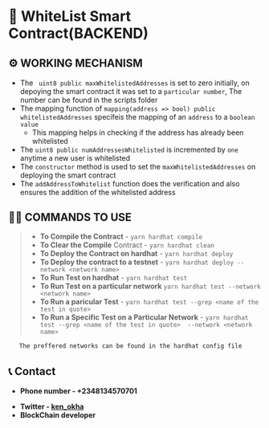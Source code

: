 # 🔗 __WhiteList Smart Contract__(__BACKEND__)
<div style="margin-top:30px"></div>

## ⚙ __WORKING MECHANISM__
* The ``` uint8 public maxWhitelistedAddresses``` is set to zero initially, on depoying the smart contract it was set to a ```particular number```, The number can be found in the scripts folder
*  The mapping function of  ```mapping(address => bool) public whitelistedAddresses``` specifeis the mapping of an ```address``` to a ```boolean value```
      * This mapping helps in checking if the address has already been whitelisted
* The ``` uint8 public numAddressesWhitelisted ``` is incremented by ```one``` anytime a new user is whitelisted
*   The  ```constructor``` method is used to set the  ```maxWhitelistedAddresses``` on deploying the smart contract
*   The ```addAddressToWhitelist``` function does the verification and also ensures the addition of the whitelisted address 

## 👩‍💻 __COMMANDS TO USE__

> * __To Compile the Contract__   - ```yarn hardhat compile```
> * __To Clear the Compile__ Contract - ```yarn hardhat clean```
> * __To Deploy the Contract on hardhat__ - ```yarn hardhat deploy```
> * __To Deploy the contract to a testnet__ - ```yarn hardhat deploy --network <network name> ```
> * __To Run Test on hardhat__  - ```yarn hardhat test ```
> * __To Run Test on a particular network__ ```yarn hardhat test --network <network name> ```
> * __To Run a paricular Test__ - ```yarn hardhat test --grep <name of the test in quote> ```
>  * __To Run a Specific Test on a Particular Network__ - ```yarn hardhat test --grep <name of the test in quote>  --network <network name> ```

```bash
   The preffered networks can be found in the hardhat config file
```
    


<div style="margin-top:30px"></div>






## 📞 __Contact__
- __Phone number - +2348134570701__
* __Twitter - [ken_okha](https://twitter.com/Ken_okha "ken_okha")__
* __BlockChain developer__
